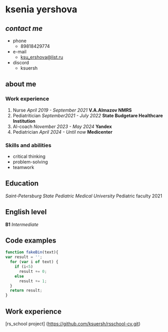 # ksenia yershova  
## *contact me*  
- phone
    + 89818429774
- e-mail
    + ksu_ershova@list.ru
- discord
    + ksuersh
## **about me**  
### Work experience  
1. Nurse *April 2019 - September 2021* __V.A.Almazov NMRS__
2. Pediatritician *September2021 - July 2022* __State Budgetare Healthcare Institution__
3. Al-coach *November 2023 - May 2024* __Yandex__
4. Pediatrician *April 2024 - Until now* __Medicenter__
### Skills and abilities
- critical thinking
- problem-solving
- teamwork
## Education  
*Saint-Petersburg State Pediatric Medical University* Pediatric faculty 2021  
## English level 
**B1** *Intermediate*  
## Code examples  
```javascript
function fakeBin(text){
var result = '';
  for (var i of text) {
    if (i<5)
      result += 0;
    else
      result += 1;
  }
  return result;
}  
``` 
## Work experience  
[rs_school project] (https://github.com/ksuersh/rsschool-cv.git)  